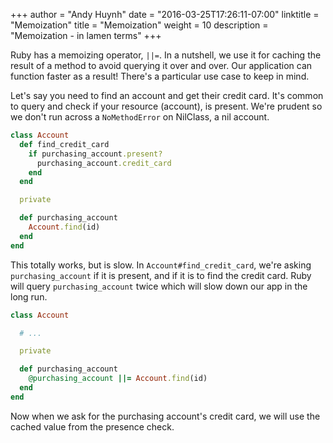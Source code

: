 +++
author = "Andy Huynh"
date = "2016-03-25T17:26:11-07:00"
linktitle = "Memoization"
title = "Memoization"
weight = 10
description = "Memoization - in lamen terms"
+++

Ruby has a memoizing operator, `||=`. In a nutshell, we use it for caching the result of a method to avoid querying it over and over. Our application can function faster as a result! There's a particular use case to keep in mind.

Let's say you need to find an account and get their credit card. It's common to query and check if your resource (account), is present. We're prudent so we don't run across a `NoMethodError` on NilClass, a nil account.

``` ruby
class Account
  def find_credit_card
    if purchasing_account.present?
      purchasing_account.credit_card
    end
  end

  private

  def purchasing_account
    Account.find(id)
  end
end
```

This totally works, but is slow. In `Account#find_credit_card`, we're asking `purchasing_account` if it is present, and if it is to find the credit card. Ruby will query `purchasing_account` twice which will slow down our app in the long run. 

``` ruby
class Account

  # ... 

  private

  def purchasing_account
    @purchasing_account ||= Account.find(id)
  end
end
```
Now when we ask for the purchasing account's credit card, we will use the cached value from the presence check.
